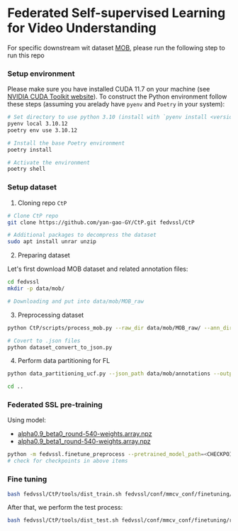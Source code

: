 # Federated Self-supervised Learning for Video Understanding

For specific downstream wit dataset [MOB](https://paperswithcode.com/dataset/mob), please run the following step to run this repo

### Setup environment

Please make sure you have installed CUDA 11.7 on your machine 
(see [NVIDIA CUDA Toolkit website](https://developer.nvidia.com/cuda-11-7-0-download-archive)).
To construct the Python environment follow these steps (assuming you arelady have `pyenv` and `Poetry` in your system):

```bash
# Set directory to use python 3.10 (install with `pyenv install <version>` if you don't have it)
pyenv local 3.10.12
poetry env use 3.10.12

# Install the base Poetry environment
poetry install

# Activate the environment
poetry shell
```

### Setup dataset

1. Cloning repo `CtP`

```bash
# Clone CtP repo
git clone https://github.com/yan-gao-GY/CtP.git fedvssl/CtP

# Additional packages to decompress the dataset
sudo apt install unrar unzip
```

2. Preparing dataset

Let's first download MOB dataset and related annotation files:
```bash
cd fedvssl
mkdir -p data/mob/

# Downloading and put into data/mob/MOB_raw
```

3. Preprocessing dataset
```bash
python CtP/scripts/process_mob.py --raw_dir data/mob/MOB_raw/ --ann_dir data/mob/mobTrainTestlist/ --out_dir data/mob/

# Covert to .json files
python dataset_convert_to_json.py
```

4. Perform data partitioning for FL

```bash
python data_partitioning_ucf.py --json_path data/mob/annotations --output_path data/mob/annotations/client_distribution/ --num_clients 3

cd ..
```

### Federated SSL pre-training

Using model:
- [alpha0.9_beta0_round-540-weights.array.npz](https://drive.google.com/file/d/1W1oCnLXX0UJhQ4MlmRw-r7z5DTCeO75b/view?usp=sharing)
- [alpha0.9_beta1_round-540-weights.array.npz](https://drive.google.com/file/d/1BK-bbyunxTWNqs-QyOYiohaNv-t3-hYe/view?usp=sharing)

```bash
python -m fedvssl.finetune_preprocess --pretrained_model_path=<CHECKPOINT>.npz
# check for checkpoints in above items
```

### Fine tuning

```bash
bash fedvssl/CtP/tools/dist_train.sh fedvssl/conf/mmcv_conf/finetuning/r3d_18_ucf101/finetune_mob.py 1 --work_dir=./finetune_results --data_dir=fedvssl/data
```

After that, we perform the test process:

```bash
bash fedvssl/CtP/tools/dist_test.sh fedvssl/conf/mmcv_conf/finetuning/r3d_18_ucf101/test_mob.py 1 --work_dir=./finetune_results --data_dir=fedvssl/data --progress
```